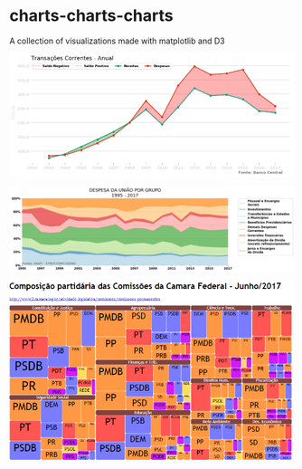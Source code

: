 # charts-charts-charts
A collection of visualizations made with matplotlib and D3

![Transações Correntes](https://github.com/rafaelpadovezi/charts-charts-charts/blob/master/samples/transacoes-correntes.png?raw=true)

![Despesa da União por Grupo](https://raw.githubusercontent.com/rafaelpadovezi/charts-charts-charts/master/samples/despesa-federal.png)

![Composição Partidária das Comissões da Câmara Federal](https://raw.githubusercontent.com/rafaelpadovezi/charts-charts-charts/master/samples/comissoes-camara.PNG)
